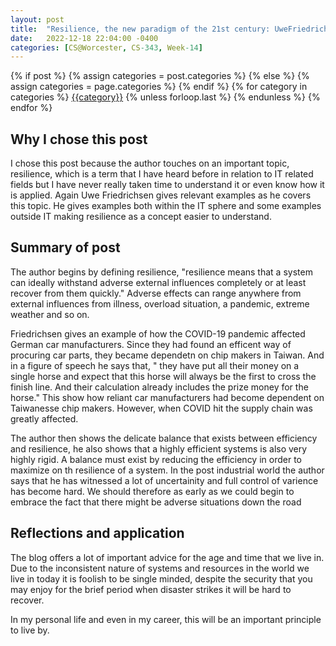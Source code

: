 ```yaml
---
layout: post
title:  "Resilience, the new paradigm of the 21st century: UweFriedrichsen"
date:   2022-12-18 22:04:00 -0400
categories: [CS@Worcester, CS-343, Week-14]
---
```

<div class="post-categories">
  {% if post %}
    {% assign categories = post.categories %}
  {% else %}
    {% assign categories = page.categories %}
  {% endif %}
  {% for category in categories %}
  <a href="{{site.baseurl}}/categories/#{{category|slugize}}">{{category}}</a>
  {% unless forloop.last %}&nbsp;{% endunless %}
  {% endfor %}
</div>


## Why I chose this post
I chose this post because the author touches on an important topic, resilience, which is a term that I have heard before in relation to IT related fields but I have never really taken time to understand it or even know how it is applied. Again Uwe Friedrichsen gives relevant examples as he covers this topic. He gives examples both within the IT sphere and some examples outside IT making resilience as a concept easier to understand.

## Summary of post
The author begins by defining resilience, "resilience means that a system can ideally withstand adverse external influences completely or at least recover from them quickly." Adverse effects can range anywhere from external influences from illness, overload situation, a pandemic, extreme weather and so on. 

Friedrichsen gives an example of how the COVID-19 pandemic affected German car manufacturers. Since they had found an efficent way of procuring car parts, they became dependetn on chip makers in Taiwan. And in a figure of speech he says that, " they have put all their money on a single horse and expect that this horse will always be the first to cross the finish line. And their calculation already includes the prize money for the horse." This show how reliant car manufacturers had become dependent on Taiwanesse chip makers. However, when COVID hit the supply chain was greatly affected.

The author then shows the delicate balance that exists between efficiency and resilience, he also shows that a highly efficient systems is also very highly rigid. A balance must exist by reducing the efficiency in order to maximize on th resilience of a system. In the post industrial world the author says that he has witnessed a lot of uncertainity and full control of varience has become hard. We should therefore as early as we could begin to embrace the fact that there might be adverse situations down the road

## Reflections and application
The blog offers a lot of important advice for the age and time that we live in. Due to the inconsistent nature of systems and resources in the world we live in today it is foolish to be single minded, despite the security that you may enjoy for the brief period when disaster strikes it will be hard to recover.

In my personal life and even in my career, this will be an important principle to live by.
